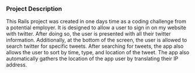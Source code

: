 ### Project Description
This Rails project was created in one days time as a coding challenge from a potential employer. It is designed to allow a user to sign in on my website with twitter. After doing so, the user is presented with all their twitter information. Additionally, at the bottom of the screen, the user is allowed to search twitter for specific tweets. After searching for tweets, the app also allows the user to sort by time, type, and location of the tweet. The app also automatically gathers the location of the app user by translating their IP address.
